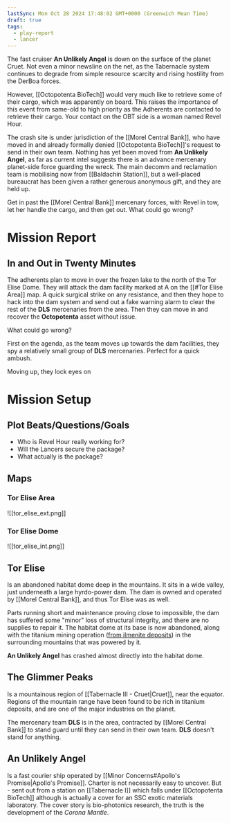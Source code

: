 ```yaml
---
lastSync: Mon Oct 28 2024 17:48:02 GMT+0000 (Greenwich Mean Time)
draft: true
tags:
  - play-report
  - lancer
---
```


The fast cruiser **An Unlikely Angel** is down on the surface of the planet Cruet. Not even a minor newsline on the net, as the Tabernacle system continues to degrade from simple resource scarcity and rising hostility from the DerBoa forces.

However, [[Octopotenta BioTech]] would very much like to retrieve some of their cargo, which was apparently on board. This raises the importance of this event from same-old to high priority as the Adherents are contacted to retrieve their cargo. Your contact on the OBT side is a woman named Revel Hour.

The crash site is under jurisdiction of the [[Morel Central Bank]], who have moved in and already formally denied [[Octopotenta BioTech]]'s request to send in their own team. Nothing has yet been moved from **An Unlikely Angel**, as far as current intel suggests there is an advance mercenary planet-side force guarding the wreck. The main decomm and reclamation team is mobilising now from [[Baldachin Station]], but a well-placed bureaucrat has been given a rather generous anonymous gift, and they are held up.

Get in past the [[Morel Central Bank]] mercenary forces, with Revel in tow, let her handle the cargo, and then get out. What could go wrong?

# Mission Report

## In and Out in Twenty Minutes

The adherents plan to move in over the frozen lake to the north of the Tor Elise Dome. They will attack the dam facility marked at A on the [[#Tor Elise Area]] map. A quick surgical strike on any resistance, and then they hope to hack into the dam system and send out a fake warning alarm to clear the rest of the **DLS** mercenaries from the area. Then they can move in and recover the **Octopotenta** asset without issue.

What could go wrong?

First on the agenda, as the team moves up towards the dam facilities, they spy a relatively small group of **DLS** mercenaries. Perfect for a quick ambush.

Moving up, they lock eyes on

# Mission Setup

## Plot Beats/Questions/Goals
- Who is Revel Hour really working for?
- Will the Lancers secure the package?
- What actually is the package?

## Maps

### Tor Elise Area

![[tor_elise_ext.png]]

### Tor Elise Dome

![[tor_elise_int.png]]


## Tor Elise
Is an abandoned habitat dome deep in the mountains. It sits in a wide valley, just underneath a large hyrdo-power dam. The dam is owned and operated by [[Morel Central Bank]], and thus Tor Elise was as well.

Parts running short and maintenance proving close to impossible, the dam has suffered some "minor" loss of structural integrity, and there are no supplies to repair it. The habitat dome at its base is now abandoned, along with the titanium mining operation ([from ilmenite deposits](https://kyocera-sgstool.co.uk/titanium-resources/titanium-information-everything-you-need-to-know/titanium-ores/)) in the surrounding mountains that was powered by it.

**An Unlikely Angel** has crashed almost directly into the habitat dome.

## The Glimmer Peaks
Is a mountainous region of [[Tabernacle III - Cruet|Cruet]], near the equator. Regions of the mountain range have been found to be rich in titanium deposits, and are one of the major industries on the planet.

The mercenary team **DLS** is in the area, contracted by [[Morel Central Bank]] to stand guard until they can send in their own team. **DLS** doesn't stand for anything.

## An Unlikely Angel
Is a fast courier ship operated by [[Minor Concerns#Apollo's Promise|Apollo's Promise]]. Charter is not necessarily easy to uncover. But - sent out from a station on [[Tabernacle I]] which falls under [[Octopotenta BioTech]] although is actually a cover for an SSC exotic materials laboratory. The cover story is bio-photonics research, the truth is the development of the *Corona Mantle*.
